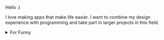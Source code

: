 

Hello :) 

I love making apps that make life easier. I want to combine my design experience with programming and take part in larger projects in this field.

<details>

<summary>For Funny</summary>




<!--START_SECTION:waka-->
![Code Time](http://img.shields.io/badge/Code%20Time-195%20hrs%2023%20mins-blue)

![Profile Views](http://img.shields.io/badge/Profile%20Views-2-blue)

**🐱 My GitHub Data** 

> 🏆 604 Contributions in the Year 2022
 > 
> 📦 77.5 kB Used in GitHub's Storage 
 > 
> 💼 Opted to Hire
 > 
> 📜 52 Public Repositories 
 > 
> 🔑 2 Private Repositories  
 > 
**I'm a Night 🦉** 

```text
🌞 Morning    90 commits     ████░░░░░░░░░░░░░░░░░░░░░   16.57% 
🌆 Daytime    160 commits    ███████░░░░░░░░░░░░░░░░░░   29.47% 
🌃 Evening    138 commits    ██████░░░░░░░░░░░░░░░░░░░   25.41% 
🌙 Night      155 commits    ███████░░░░░░░░░░░░░░░░░░   28.55%

```
📅 **I'm Most Productive on Monday** 

```text
Monday       106 commits    █████░░░░░░░░░░░░░░░░░░░░   19.52% 
Tuesday      55 commits     ██░░░░░░░░░░░░░░░░░░░░░░░   10.13% 
Wednesday    70 commits     ███░░░░░░░░░░░░░░░░░░░░░░   12.89% 
Thursday     70 commits     ███░░░░░░░░░░░░░░░░░░░░░░   12.89% 
Friday       102 commits    ████░░░░░░░░░░░░░░░░░░░░░   18.78% 
Saturday     59 commits     ██░░░░░░░░░░░░░░░░░░░░░░░   10.87% 
Sunday       81 commits     ███░░░░░░░░░░░░░░░░░░░░░░   14.92%

```


📊 **This Week I Spent My Time On** 

```text
⌚︎ Time Zone: Europe/Istanbul

💬 Programming Languages: 
TypeScript               1 hr 53 mins        ███████████░░░░░░░░░░░░░░   44.53% 
JavaScript               1 hr 23 mins        ████████░░░░░░░░░░░░░░░░░   32.78% 
CSS                      26 mins             ██░░░░░░░░░░░░░░░░░░░░░░░   10.48% 
JSON                     25 mins             ██░░░░░░░░░░░░░░░░░░░░░░░   9.85% 
Markdown                 4 mins              ░░░░░░░░░░░░░░░░░░░░░░░░░   1.68%

🐱‍💻 Projects: 
frontendship             2 hrs 23 mins       ██████████████░░░░░░░░░░░   56.22% 
manipulating-arrays      1 hr 2 mins         ██████░░░░░░░░░░░░░░░░░░░   24.49% 
hikariops                25 mins             ██░░░░░░░░░░░░░░░░░░░░░░░   9.88% 
hello                    13 mins             █░░░░░░░░░░░░░░░░░░░░░░░░   5.3% 
Unknown Project          10 mins             █░░░░░░░░░░░░░░░░░░░░░░░░   4.08%

```

**I Mostly Code in JavaScript** 

```text
JavaScript               20 repos            ████████████░░░░░░░░░░░░░   48.78% 
HTML                     7 repos             ████░░░░░░░░░░░░░░░░░░░░░   17.07% 
CSS                      6 repos             ███░░░░░░░░░░░░░░░░░░░░░░   14.63% 
Swift                    5 repos             ███░░░░░░░░░░░░░░░░░░░░░░   12.2% 
TypeScript               2 repos             █░░░░░░░░░░░░░░░░░░░░░░░░   4.88%

```



 Last Updated on 31/10/2022 18:53:46 UTC
<!--END_SECTION:waka-->

</details>
